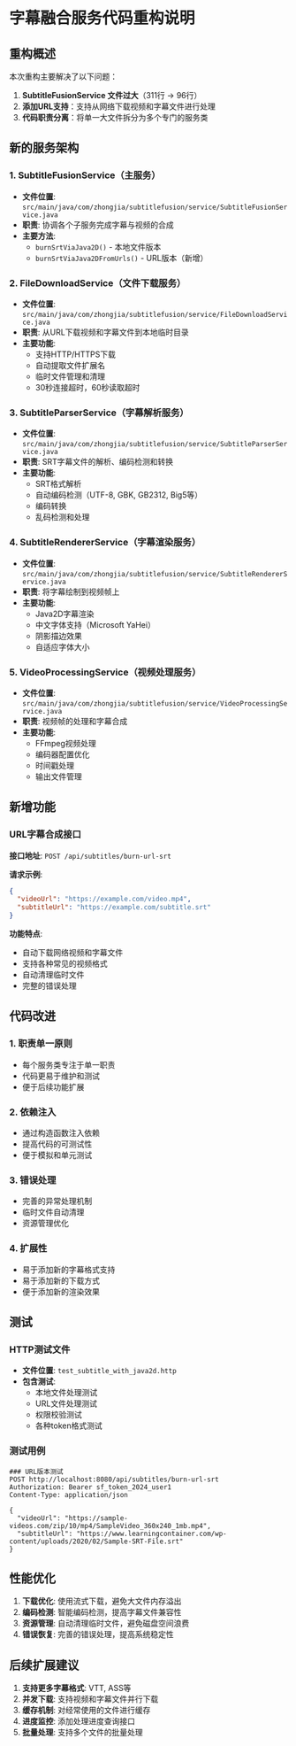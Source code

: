 # 字幕融合服务代码重构说明

## 重构概述

本次重构主要解决了以下问题：
1. **SubtitleFusionService 文件过大**（311行 -> 96行）
2. **添加URL支持**：支持从网络下载视频和字幕文件进行处理
3. **代码职责分离**：将单一大文件拆分为多个专门的服务类

## 新的服务架构

### 1. SubtitleFusionService（主服务）
- **文件位置**: `src/main/java/com/zhongjia/subtitlefusion/service/SubtitleFusionService.java`
- **职责**: 协调各个子服务完成字幕与视频的合成
- **主要方法**:
  - `burnSrtViaJava2D()` - 本地文件版本
  - `burnSrtViaJava2DFromUrls()` - URL版本（新增）

### 2. FileDownloadService（文件下载服务）
- **文件位置**: `src/main/java/com/zhongjia/subtitlefusion/service/FileDownloadService.java`
- **职责**: 从URL下载视频和字幕文件到本地临时目录
- **主要功能**:
  - 支持HTTP/HTTPS下载
  - 自动提取文件扩展名
  - 临时文件管理和清理
  - 30秒连接超时，60秒读取超时

### 3. SubtitleParserService（字幕解析服务）
- **文件位置**: `src/main/java/com/zhongjia/subtitlefusion/service/SubtitleParserService.java`
- **职责**: SRT字幕文件的解析、编码检测和转换
- **主要功能**:
  - SRT格式解析
  - 自动编码检测（UTF-8, GBK, GB2312, Big5等）
  - 编码转换
  - 乱码检测和处理

### 4. SubtitleRendererService（字幕渲染服务）
- **文件位置**: `src/main/java/com/zhongjia/subtitlefusion/service/SubtitleRendererService.java`
- **职责**: 将字幕绘制到视频帧上
- **主要功能**:
  - Java2D字幕渲染
  - 中文字体支持（Microsoft YaHei）
  - 阴影描边效果
  - 自适应字体大小

### 5. VideoProcessingService（视频处理服务）
- **文件位置**: `src/main/java/com/zhongjia/subtitlefusion/service/VideoProcessingService.java`
- **职责**: 视频帧的处理和字幕合成
- **主要功能**:
  - FFmpeg视频处理
  - 编码器配置优化
  - 时间戳处理
  - 输出文件管理

## 新增功能

### URL字幕合成接口

**接口地址**: `POST /api/subtitles/burn-url-srt`

**请求示例**:
```json
{
  "videoUrl": "https://example.com/video.mp4",
  "subtitleUrl": "https://example.com/subtitle.srt"
}
```

**功能特点**:
- 自动下载网络视频和字幕文件
- 支持各种常见的视频格式
- 自动清理临时文件
- 完整的错误处理

## 代码改进

### 1. 职责单一原则
- 每个服务类专注于单一职责
- 代码更易于维护和测试
- 便于后续功能扩展

### 2. 依赖注入
- 通过构造函数注入依赖
- 提高代码的可测试性
- 便于模拟和单元测试

### 3. 错误处理
- 完善的异常处理机制
- 临时文件自动清理
- 资源管理优化

### 4. 扩展性
- 易于添加新的字幕格式支持
- 易于添加新的下载方式
- 便于添加新的渲染效果

## 测试

### HTTP测试文件
- **文件位置**: `test_subtitle_with_java2d.http`
- **包含测试**:
  - 本地文件处理测试
  - URL文件处理测试
  - 权限校验测试
  - 各种token格式测试

### 测试用例
```http
### URL版本测试
POST http://localhost:8080/api/subtitles/burn-url-srt
Authorization: Bearer sf_token_2024_user1
Content-Type: application/json

{
  "videoUrl": "https://sample-videos.com/zip/10/mp4/SampleVideo_360x240_1mb.mp4",
  "subtitleUrl": "https://www.learningcontainer.com/wp-content/uploads/2020/02/Sample-SRT-File.srt"
}
```

## 性能优化

1. **下载优化**: 使用流式下载，避免大文件内存溢出
2. **编码检测**: 智能编码检测，提高字幕文件兼容性
3. **资源管理**: 自动清理临时文件，避免磁盘空间浪费
4. **错误恢复**: 完善的错误处理，提高系统稳定性

## 后续扩展建议

1. **支持更多字幕格式**: VTT, ASS等
2. **并发下载**: 支持视频和字幕文件并行下载
3. **缓存机制**: 对经常使用的文件进行缓存
4. **进度监控**: 添加处理进度查询接口
5. **批量处理**: 支持多个文件的批量处理
